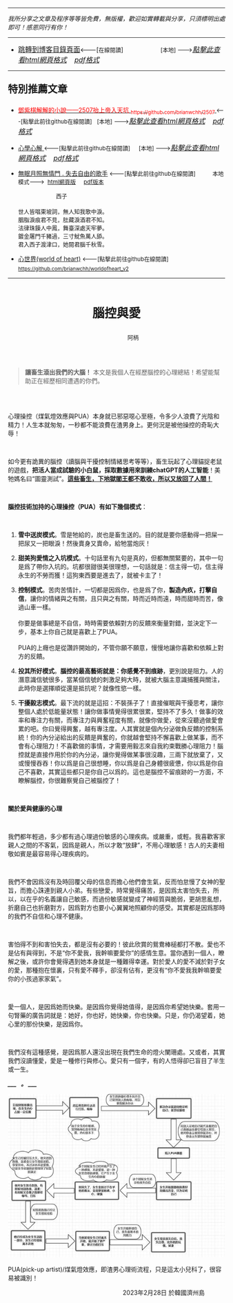 ***
*我所分享之文章及程序等等皆免費，無版權，歡迎如實轉載與分享，只須標明出處即可！感恩同行有你！* 
****
- [<font size=3>跳轉到博客目錄頁面</font>](../../tableOfContent.md)<---[<font size=2>在線閱讀</font>]&nbsp;&nbsp; &nbsp; &nbsp; &nbsp; &nbsp; &nbsp; &nbsp; &nbsp; &nbsp;&nbsp; &nbsp;  <font size=2> [本地] ---></font><font size=3>[*_點擊此查看html網頁格式_*](../../tableOfContent.html)&nbsp; &nbsp; [*_pdf格式_*](../../tableOfContent.md.pdf)</font>
****

### <p style="font-size: 23px; font-weight:900;">特別推薦文章</p>

- [<font color=red> 鄧紫棋解解的小說——2507抬上帝入天坑 <sub>https://github.com/brianwchh/2507 </sub></font>](https://github.com/brianwchh/worldofheart_v2/blob/main/md_and_html/%E9%84%A7%E7%B4%AB%E6%A3%8B%E8%A7%A3%E8%A7%A3%E7%9A%84%E5%B0%8F%E8%AA%AA%E2%80%94%E2%80%942507%E6%8A%AC%E4%B8%8A%E5%B8%9D%E5%85%A5%E5%A4%A9%E5%9D%91.md)<font size=2><---[點擊此前往github在線閱讀]</font>&nbsp;&nbsp; <font size=2> [本地] ---></font><font size=3>[*_點擊此查看html網頁格式_*](../../md_and_html/鄧紫棋解解的小說——2507抬上帝入天坑.html)&nbsp; &nbsp; [*_pdf格式_*](../../md_and_html/鄧紫棋解解的小說——2507抬上帝入天坑.md.pdf)</font> 

- [<font  > 心學心解 </font>](https://github.com/brianwchh/worldofheart_v2/blob/main/md_and_html/%E5%BF%83%E5%AD%B8%E6%96%B0%E8%A7%A3.md)<font size=2><---[點擊此前往github在線閱讀]</font>&nbsp;&nbsp; &nbsp;   <font size=2> [本地] ---></font><font size=3>[*_點擊此查看html網頁格式_*](../../心學新解.html)&nbsp; &nbsp; [*_pdf格式_*](../../心學新解.md.pdf)</font> 

- [<font  >無眠月照無情門 . 失去自由的歌手</font>](https://github.com/brianwchh/worldofheart_v2/blob/main/md_and_html/%E7%84%A1%E7%9C%A0%E6%9C%88%E7%85%A7%E7%84%A1%E6%83%85%E9%96%80.md)<font size=2> <---[點擊此前往github在線閱讀]</font> &nbsp;&nbsp;&nbsp;&nbsp;&nbsp;&nbsp;&nbsp;&nbsp; <font size=2>本地模式---> &nbsp;[html網頁版](../../md_and_html/無眠月照無情門.html) &nbsp;&nbsp;&nbsp; [pdf版本](../../md_and_html/無眠月照無情門.md.pdf) </font>

    <p><font size=2>&nbsp; &nbsp; &nbsp; &nbsp; &nbsp; &nbsp; &nbsp; &nbsp; &nbsp; &nbsp; &nbsp; &nbsp; 西子</br></br>世人皆唱東坡詞，無人知我歌中淚。</br>胭脂淚痕君不見，肚藏淚酒君不知。</br>法律珠鍊人中鳳，舞臺深處天牢夢。</br>鍍金屠門千豬過，三寸魷魚萬人舔。</br>君入西子渡津口，她閱君腦千秋雪。</font></p>
    
- [<font  >心世界(world of heart)</font>](https://github.com/brianwchh/worldofheart_v2)<font size=2> <---[點擊此前往github在線閱讀]</font> <sub> https://github.com/brianwchh/worldofheart_v2 </sub>

   

****


</br>

****<p align="center" style="font-size: 28px;">腦控與愛</p>****

<p align="center" style="font-size: small;">&nbsp;&nbsp;&nbsp;&nbsp;&nbsp;&nbsp;&nbsp;&nbsp;&nbsp;&nbsp;&nbsp;&nbsp;&nbsp;&nbsp;&nbsp;&nbsp;&nbsp;&nbsp;&nbsp;&nbsp; 阿柄</p>


</br>

</br>


>**讓畜生滾出我們的大腦！** 本文是我個人在經歷腦控的心理總結！希望能幫助正在經歷相同遭遇的你們。


</br>

</br>

  
心理操控（煤氣燈效應與PUA）本身就已邪惡噁心至極，令多少人浪費了光陰和精力！人生本就匆匆，一秒都不能浪費在渣男身上。更何況是被他操控的奇恥大辱！    

</br>

如今更有詭異的腦控（讀腦與干擾控制情緒思考等等），畜生玩起了心理貓捉老鼠的遊戲，**把活人當成試驗的小白鼠，採取數據用來訓練chatGPT的人工智能**！美牠媽名曰“圖靈測試”。**<u>這些畜生，下地獄閻王都不敢收，所以又放回了人間！</u>**

</br>

**腦控技術加持的心理操控（PUA）有如下幾個模式**：

</br>

1. **雪中送炭模式**。雪是牠給的，炭也是畜生送的。目的就是要你感動得一把屎一把尿又一把眼淚！然後賣身又賣命，給牠當炮灰！

2. **甜美狗愛情之入坑模式**。十句話里有九句是真的，但都無關緊要的，其中一句是爲了帶你入坑的。坑都很甜很美很理想，一句話就是：信主得一切，信主得永生的不勞而獲！這狗東西要是進去了，就被卡主了！

3. **控制模式**。苦肉苦情計，一切都是因爲你，也是爲了你，**製造內疚，打擊自信**，讓你的情緒與之有關，且只與之有關，時而近時而遠，時而甜時而苦，像過山車一樣。</br></br>你要是做事總是不自信，時時需要依賴對方的反饋來衡量對錯，並決定下一步，基本上你自己就是喜歡上了PUA。</br></br>PUA的上癮也是從讚許開始的，不管你願不願意，慢慢地讓你喜歡和依賴上對方的反饋。


4. **投其所好模式**。**腦控的最高藝術就是：你感覺不到痕跡**，更別說是阻力。人的潛意識信號很多，當某個信號的刺激足夠大時，就被大腦主意識捕獲與關注，此時你是選擇順從還是抵抗呢？就像性慾一樣。

5. **干擾毅志模式**。最下流的就是這招：不裝孫子了！直接催眠與干擾思考，讓你整個人處於低能量狀態！讓你做事情覺得很累很累，堅持不了多久！做事的效率和專注力有關，而專注力與興奮程度有關，就像你做愛，從來沒聽過做愛會累的吧。你曰覺得興奮，越有專注度。人其實就是個內分泌做負反饋的控制系統！你的內分泌給出的反饋是興奮的，你就越會堅持不懈喜歡上做某事，而不會有心理阻力！不喜歡做的事情，才需要用毅志來自我約束戰勝心理阻力！腦控就是直接作用於你的內分泌，讓你覺得做某事很沒趣，三兩下就放棄了，又或慢慢吞吞！你以爲是自己很想睡，你以爲是自己身體很疲憊，你以爲是你自己不喜歡，其實這些都只是你自己以爲的。這也是腦控不留痕跡的一方面，不瞭解腦控，你很難察覺自己被腦控了！


</br>

**關於愛與健康的心理**

</br>

我們都年輕過，多少都有過心理過份敏感的心理疾病。或嚴重，或輕。我喜歡客家親人之間的不客氣，因爲是親人，所以才敢“放肆”，不用心理敏感！古人的夫妻相敬如賓是最容易得心理疾病的。

</br>

我們不會因爲沒有及時回覆父母的信息而擔心他們會生氣，反而怕怠慢了女神的聖旨，而擔心誅連到親人小弟。有些戀愛，時常覺得痛苦，是因爲太害怕失去，所以，以在乎的名義讓自己敏感，而過份敏感就變成了神經質與脆弱，更胡思亂想，折磨自己也折磨對方，因爲對方也要小心翼翼地照顧你的感受。其實都是因爲那時的我們不自信和心理不健康。

</br>

害怕得不到和害怕失去，都是沒有必要的！彼此欣賞的鴛鴦棒槌都打不散。愛也不是佔有與得到，不是“你不愛我，我幹嘛要愛你”的感情生意。當你遇到一個人，瞭解之後，或許你會覺得遇到她本身就是一種難得幸運。對於愛人的愛不減於對子女的愛，那種抱在懷裏，只有愛不釋手，卻沒有佔有，更沒有“你不愛我我幹嘛要愛你的小孩過家家氣”。

</br>

愛一個人，是因爲她而快樂。是因爲你覺得她值得，是因爲你希望她快樂。套用一句腎藥的廣告詞就是：她好，你也好，她快樂，你也快樂。只是，你仍渴望着，她心里的那份快樂，是因爲你。

</br>

我們沒有這種感覺，是因爲那人還沒出現在我們生命的燈火闌珊處。又或者，其實我們沒讀懂愛，愛是一種修行與修心。愛只有一個字，有的人悟得卻已盲目了半生或一生。


***___  &nbsp; 。 ___***

<sub>  </sub>




![alt text](./images/PUA.jpg)

<span>PUA(pick-up artist)/煤氣燈效應，即渣男心理術流程，只是這太小兒科了，很容易被識別！</span>

<p align="right"> 2023年2月28日 於韓國濟州島 &nbsp;&nbsp;&nbsp;&nbsp;&nbsp;&nbsp;&nbsp;&nbsp;&nbsp;&nbsp;&nbsp; </p> 





</br>


</br>


<style>

.ImageWrapperFlex {
    display: flex; 
    flex-direction: row; 
    margin-top: 1px; 
    margin-bottom: 1px;

    width: 100% ;
}

.FlexSide {
    flex-basis: 0px ;
    flex:1;

}



/* large device screen 設置熒幕顯示圖片大小（電腦等大型屏幕）*/
@media only screen and (min-width: 600px) {

    .FlexImage {
        flex-basis: 600px ;
        flex:0;    
        height:auto; 
        max-width: 600px;
        min-width: 600px;
     
    }

}

 /* small device screen 設置熒幕顯示圖片大小（平板手機等屏幕）*/
@media only screen and (max-width: 600px) {
    
    .FlexImage {
        flex-basis: 600px ;
        flex:1;
        height:auto; 
     
    }

}

/* style for print !important 設置打印圖片大小*/
@media print {

    .FlexImage {
        flex-basis: 500px ;
        flex:0;    
        height:auto; 
        max-width: 500px;
        min-width: 500px;
     
    }
}


</style>

